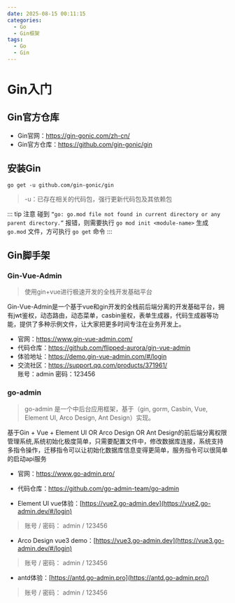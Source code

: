 ```yaml
---
date: 2025-08-15 00:11:15
categories:
  - Go
  - Gin框架
tags:
  - Go
  - Gin
---
```


# Gin入门

## Gin官方仓库

- Gin官网：<https://gin-gonic.com/zh-cn/>
- Gin官方仓库：<https://github.com/gin-gonic/gin>

## 安装Gin

```shell
go get -u github.com/gin-gonic/gin
```

> -u：已存在相关的代码包，强行更新代码包及其依赖包

::: tip 注意
碰到 `“go: go.mod file not found in current directory or any parent directory.”` 报错，则需要执行
`go mod init <module-name>` 生成 `go.mod` 文件，方可执行 `go get` 命令
:::

## Gin脚手架

### Gin-Vue-Admin

> 使用gin+vue进行极速开发的全栈开发基础平台

Gin-Vue-Admin是一个基于vue和gin开发的全栈前后端分离的开发基础平台，拥有jwt鉴权，动态路由，动态菜单，casbin鉴权，表单生成器，代码生成器等功能，提供了多种示例文件，让大家把更多时间专注在业务开发上。

- 官网：<https://www.gin-vue-admin.com/>
- 代码仓库：<https://github.com/flipped-aurora/gin-vue-admin>
- 体验地址：<https://demo.gin-vue-admin.com/#/login>
- 交流社区：<https://support.qq.com/products/371961/>  
  账号：admin 密码：123456

### go-admin

> go-admin 是一个中后台应用框架，基于（gin, gorm, Casbin, Vue, Element UI, Arco Design, Ant Design）实现。

基于Gin + Vue + Element UI OR Arco Design OR Ant
Design的前后端分离权限管理系统,系统初始化极度简单，只需要配置文件中，修改数据库连接，系统支持多指令操作，迁移指令可以让初始化数据库信息变得更简单，服务指令可以很简单的启动api服务

- 官网：<https://www.go-admin.pro/>
- 代码仓库：<https://github.com/go-admin-team/go-admin>

- Element UI vue体验：[https://vue2.go-admin.dev](https://vue2.go-admin.dev/#/login)

> 账号 / 密码： admin / 123456

- Arco Design vue3 demo：[https://vue3.go-admin.dev](https://vue3.go-admin.dev/#/login)

> 账号 / 密码： admin / 123456

- antd体验：[https://antd.go-admin.pro](https://antd.go-admin.pro/)

> 账号 / 密码： admin / 123456
